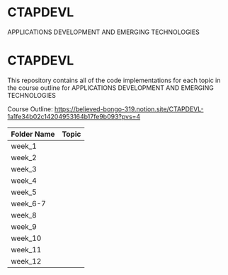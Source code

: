 # CTAPDEVL
APPLICATIONS DEVELOPMENT AND EMERGING TECHNOLOGIES

# **CTAPDEVL**

This repository contains all of the code implementations for each topic in the course outline for APPLICATIONS DEVELOPMENT AND EMERGING TECHNOLOGIES

Course Outline: https://believed-bongo-319.notion.site/CTAPDEVL-1a1fe34b02c14204953164b17fe9b093?pvs=4

| Folder Name | Topic |
| :---         |     :---:      |       
| week_1   | |
| week_2   | |
| week_3   | |
| week_4   | |
| week_5  | |
| week_6-7 | |
| week_8   | |
| week_9   | |
| week_10   | |
| week_11   | |
| week_12   | |

